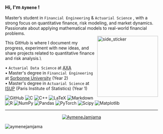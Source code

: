 ### Hi, I'm `Aymene` !

Master’s student in `Financial Engineering` & `Actuarial Science` , with a strong focus on quantitative finance, risk modeling, and market dynamics.  
Passionate about applying mathematical models to real-world financial problems.  
<img align="right" width="200" height="200" alt="side_sticker" src="https://media3.giphy.com/media/v1.Y2lkPTc5MGI3NjExNzNyNjVqcDA1djJvcHp0MmFqbWg2YjFrbTQyY2xoZ2xrcHVid3QxNSZlcD12MV9pbnRlcm5hbF9naWZfYnlfaWQmY3Q9Zw/fwbZnTftCXVocKzfxR/giphy.gif" />


This GitHub is where I document my progress, experiment with new ideas, and share projects related to quantitative finance and risk analysis.\


 • `Actuarial Data Science` at [AXA](https://www.axa.com/)\
 • Master's degree in `Financial Engineering` at [Sorbonne University](https://www.sorbonne-universite.fr/) (Year 2)  \
 • Master's degree in `Actuarial Science` at [ISUP](https://isup.sorbonne-universite.fr) (Paris Institute of Statistics) (Year 1) 

![GitHub](https://img.shields.io/badge/github-%23121011.svg?style=for-the-badge&logo=github&logoColor=white) ![C](https://img.shields.io/badge/c-%2300599C.svg?style=for-the-badge&logo=c&logoColor=white) ![C++](https://img.shields.io/badge/c++-%2300599C.svg?style=for-the-badge&logo=c%2B%2B&logoColor=white) ![LaTeX](https://img.shields.io/badge/latex-%23008080.svg?style=for-the-badge&logo=latex&logoColor=white) ![Markdown](https://img.shields.io/badge/markdown-%23000000.svg?style=for-the-badge&logo=markdown&logoColor=white) ![R](https://img.shields.io/badge/r-%23276DC3.svg?style=for-the-badge&logo=r&logoColor=white) ![NumPy](https://img.shields.io/badge/numpy-%23013243.svg?style=for-the-badge&logo=numpy&logoColor=white) ![Pandas](https://img.shields.io/badge/pandas-%23150458.svg?style=for-the-badge&logo=pandas&logoColor=white) ![PyTorch](https://img.shields.io/badge/PyTorch-%23EE4C2C.svg?style=for-the-badge&logo=PyTorch&logoColor=white) ![Scipy](https://img.shields.io/badge/SciPy-%230C55A5.svg?style=for-the-badge&logo=scipy&logoColor=%white) ![Matplotlib](https://img.shields.io/badge/Matplotlib-%23ffffff.svg?style=for-the-badge&logo=Matplotlib&logoColor=black)


---


<div align="center">
</div>
<p align="center">
  <a href="https://github.com/AymeneJamjama">
    <img src="https://github-readme-streak-stats.herokuapp.com/?user=AymeneJamjama&&theme=dark" alt="AymeneJamjama" />
  </a>
</p>


<p align="left"> <img src="https://komarev.com/ghpvc/?username=aymenejamjama&label=Profile%20views&color=0e75b6&style=flat" alt="aymenejamjama" /> </p>








